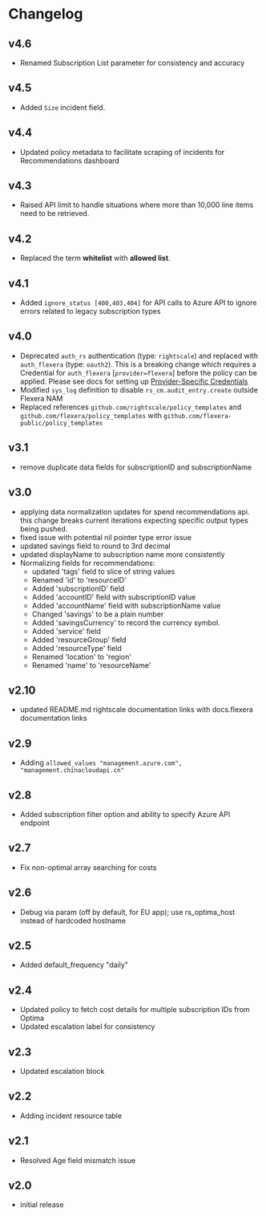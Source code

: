 # Changelog

## v4.6

- Renamed Subscription List parameter for consistency and accuracy

## v4.5

- Added `Size` incident field.

## v4.4

- Updated policy metadata to facilitate scraping of incidents for Recommendations dashboard

## v4.3

- Raised API limit to handle situations where more than 10,000 line items need to be retrieved.

## v4.2

- Replaced the term **whitelist** with **allowed list**.

## v4.1

- Added `ignore_status [400,403,404]` for API calls to Azure API to ignore errors related to legacy subscription types

## v4.0

- Deprecated `auth_rs` authentication (type: `rightscale`) and replaced with `auth_flexera` (type: `oauth2`).  This is a breaking change which requires a Credential for `auth_flexera` [`provider=flexera`] before the policy can be applied.  Please see docs for setting up [Provider-Specific Credentials](https://docs.flexera.com/flexera/EN/Automation/ProviderCredentials.htm)
- Modified `sys_log` definition to disable `rs_cm.audit_entry.create` outside Flexera NAM
- Replaced references `github.com/rightscale/policy_templates` and `github.com/flexera/policy_templates` with `github.com/flexera-public/policy_templates`

## v3.1

- remove duplicate data fields for subscriptionID and subscriptionName

## v3.0

- applying data normalization updates for spend recommendations api. this change breaks current iterations expecting specific output types being pushed.
- fixed issue with potential nil pointer type error issue
- updated savings field to round to 3rd decimal
- updated displayName to subscription name more consistently
- Normalizing fields for recommendations:
  - updated 'tags' field to slice of string values
  - Renamed 'id' to 'resourceID'
  - Added 'subscriptionID' field
  - Added 'accountID' field with subscriptionID value
  - Added 'accountName' field with subscriptionName value
  - Changed 'savings' to be a plain number
  - Added 'savingsCurrency' to record the currency symbol.
  - Added 'service' field
  - Added 'resourceGroup' field
  - Added 'resourceType' field
  - Renamed 'location' to 'region'
  - Renamed 'name' to 'resourceName'

## v2.10

- updated README.md rightscale documentation links with docs.flexera documentation links

## v2.9

- Adding `allowed_values "management.azure.com", "management.chinacloudapi.cn"`

## v2.8

- Added subscription filter option and ability to specify Azure API endpoint

## v2.7

- Fix non-optimal array searching for costs

## v2.6

- Debug via param (off by default, for EU app); use rs_optima_host instead of hardcoded hostname

## v2.5

- Added default_frequency "daily"

## v2.4

- Updated policy to fetch cost details for multiple subscription IDs from Optima
- Updated escalation label for consistency

## v2.3

- Updated escalation block

## v2.2

- Adding incident resource table

## v2.1

- Resolved Age field mismatch issue

## v2.0

- initial release
